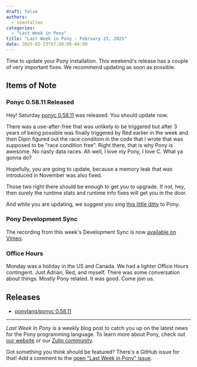 ```yaml
---
draft: false
authors:
  - seantallen
categories:
  - "Last Week in Pony"
title: "Last Week in Pony - February 23, 2025"
date: 2025-02-23T07:00:06-04:00
---
```


Time to update your Pony installation. This weekend's release has a couple of very important fixes. We recommend updating as soon as possible.

<!-- more -->

## Items of Note

### Ponyc 0.58.11 Released

Hey! Saturday [ponyc 0.58.11](https://github.com/ponylang/ponyc/releases/tag/0.58.11) was released. You should update now.

There was a use-after-free that was unlikely to be triggered but after 3 years of being possible was finally triggered by Red earlier in the week and then Dipin figured out the race condition in the code that I wrote that was supposed to be "race condition free". Right there, that is why Pony is awesome. No nasty data races. Ah well, I love my Pony, I love C. What ya gonna do?

Hopefully, you are going to update, because a memory leak that was introduced in November was also fixed.

Those two right there should be enough to get you to upgrade. If not, hey, then surely the runtime stats and runtime info fixes will get you in the door.

And while you are updating, we suggest you sing [this little ditty](https://www.youtube.com/watch?v=KiWzCU3AzQI) to Pony.

### Pony Development Sync

The recording from this week's Development Sync is now [available on Vimeo](https://vimeo.com/1058598180).

### Office Hours

Monday was a holiday in the US and Canada. We had a lighter Office Hours contingent. Just Adrian, Red, and myself. There was some conversation about things. Mostly Pony related. It was good. Come join us.

## Releases

- [ponylang/ponyc 0.58.11](https://github.com/ponylang/ponyc/releases/tag/0.58.11)

---

_Last Week In Pony_ is a weekly blog post to catch you up on the latest news for the Pony programming language. To learn more about Pony, check out [our website](https://ponylang.io) or our [Zulip community](https://ponylang.zulipchat.com).

Got something you think should be featured? There's a GitHub issue for that! Add a comment to the [open "Last Week in Pony" issue](https://github.com/ponylang/ponylang.github.io/issues?q=is%3Aissue+is%3Aopen+label%3Alast-week-in-pony).
